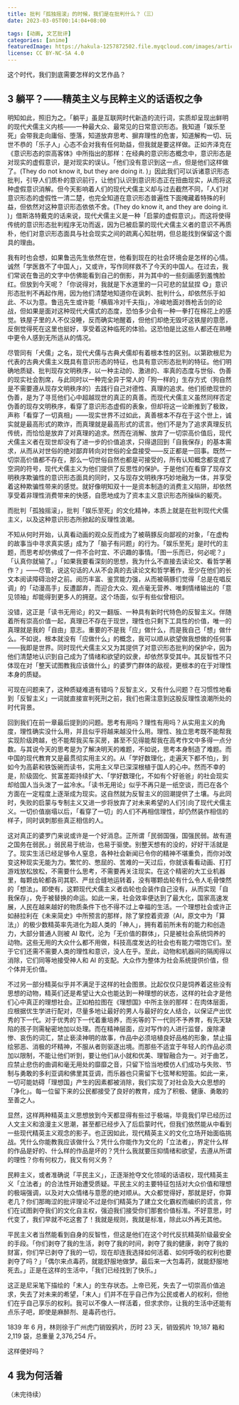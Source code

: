 ```yaml
---
title: 批判「孤独摇滚」的时候，我们是在批判什么？（三）
date: 2023-03-05T00:14:04+08:00

tags: [动画, 文艺批评]
categories: [anime]
featuredImage: https://hakula-1257872502.file.myqcloud.com/images/article-covers/btr.webp
license: CC BY-NC-SA 4.0
---
```


这个时代，我们到底需要怎样的文艺作品？

<!--more-->

## 3 躺平？——精英主义与民粹主义的话语权之争

明知如此，照旧为之。「躺平」虽是互联网时代新造的流行词，实质却呈现出鲜明的现代犬儒主义内核——一种最大众、最常见的日常意识形态。我知道「娱乐至死」会带我走向庸俗、堕落，知道放弃思考、摒弃理性的危害，知道解构一切、玩世不恭的「乐子人」心态不会对我有任何助益，但我就是要这样做。正如齐泽克在《意识形态的崇高客体》中所指出的那样：在经典的意识形态概念中，意识形态是对现实的虚假意识，是对现实的误认。「他们没有意识到这一点，但是他们这样做了。(They do not know it, but they are doing it. )」因此我们可以诉诸意识形态批判，引导人们质朴的意识前行，让他们认识到意识形态正在扭曲现实，从而将这种虚假意识消解。但今天影响着人们的现代犬儒主义却与过去截然不同，「人们对意识形态的虚假性一清二楚，也完全知道在意识形态普遍性下面掩藏着特殊的利益，但依然对这种意识形态依依不舍。(They do know it, and they are doing it. )」借斯洛特戴克的话来说，现代犬儒主义是一种「启蒙的虚假意识」。而这将使得传统的意识形态批判程序无功而返，因为已被启蒙的现代犬儒主义者的意识不再质朴，他们对意识形态面具与社会现实之间的疏离心知肚明，但总能找到保留这个面具的理由。

我有时也会想，如果鲁迅先生依然在世，他看到现在的社会环境会是怎样的心情。诚然「学医救不了中国人」，又或许，写作同样救不了今天的中国人。在过去，我们常说在鲁迅的文字中仿佛能看到自己的倒影，并为其中的一些刻画感到羞愧脸红。但放到今天呢？「你说得对，我就是下水道里的一只可悲的鼠鼠捏 :yum:」意识形态批判不再起作用，因为他们清楚地知道你在讽刺、批判什么，却依然乐于如此、不以为意。鲁迅先生或许能「横眉冷对千夫指」，冷峻地面对唇枪舌剑的论战，但如果是面对这种现代犬儒式的态度，恐怕多少会有一种一拳打在棉花上的感觉。铁屋子里的人不仅没睡，反而确实地醒着，但他们却绝无毁坏这铁屋的意愿，反倒觉得死在这里也挺好，享受着这种临死的体验。这恐怕是比这些人都还在熟睡中更令人感到无所适从的情况。

尽管同有「犬儒」之名，现代犬儒与古典犬儒却有着根本性的区别。以第欧根尼为代表的古典犬儒主义既具有意识形态的特征，也具有意识形态批判的特征。他们明确地质疑、批判现存文明秩序，以一种主动的、激进的、率真的态度与世俗、伪善的现实社会割席，与此同时以一种完全异于常人的「狗一样的」生存方式（狗自然是不需要遵从现存文明秩序的）去践行自己对德性、真理的追求。他们拒绝现世的伪善，是为了寻觅他们心中超越现世的真正的真善。而现代犬儒主义虽然同样否定伪善的现存文明秩序，看穿了意识形态虚假的表象，但却将这一论断推到了极致，声称「看穿了一切真相」——现实世界不过如此，真善根本不存在于这个世上，诚实就是最高形式的欺诈，而真理就是最高形式的谎言。他们不是为了追求真理反抗传统，而恰恰是放弃了对真理的追求。然而在消解、放弃了一切崇高价值后，现代犬儒主义者在现世却没有了进一步的价值追求，只得退回到「自我保存」的基本需求，从而从对世俗的绝对鄙弃转向对世俗的全盘接受——反正都是一回事。既然一切崇高价值都不存在，那么一切世俗自然也都是可接受的，所有认知概念都变成了空洞的符号，现代犬儒主义为他们提供了反思性的保护。于是他们在看穿了现存文明秩序欺骗性的意识形态面具的同时，又与现存文明秩序巧妙地融为一体，并享受着这种欺骗性带来的感觉。就好像明知双十一是资本制造的消费主义陷阱，却依然享受着非理性消费带来的快感，自愿地成为了资本主义意识形态所操纵的躯壳。

而批判「孤独摇滚」，批判「娱乐至死」的文化精神，本质上就是在批判现代犬儒主义，以及这种意识形态所掀起的反理性浪潮。

不知从何时开始，认真看动画的观众反而成为了被萌豚反向鄙视的对象，「在虚构的故事当中寻求真实感」成为了「脑子有问题」的行为。「娱乐至死」是时代的主题，而思考却仿佛成了一件不合时宜、不识趣的事情。「图一乐而已，何必呢？」「认真你就输了。」「如果我要看深刻的思想，我为什么不直接去读论文、看哲学著作？」——尽管，说这句话的人从不会真的去读论文和哲学著作，至少在他们的长文本阅读障碍治好之前。阅历丰富、鉴赏能力强，从而被萌豚们觉得「总是在唱反调」的「动漫高手」反遭鄙弃，而迎合大众、观点毫无营养、唯剩情绪输出的「意见领袖」却能得到更多人的拥趸。这个场面，似乎有些似曾相识。

没错，这正是「读书无用论」的又一翻版、一种具有新时代特色的反智主义。伴随着所有崇高价值一起，真理已不存在于现世，理性也只剩下工具性的价值，唯一的真理就是我的「自由」意志。重要的不是我「应」做什么，而是我自己「想」做什么。不如说，根本就没有「应做什么」的概念，我可以顺从欲望做我想做的任何事——我即是世界。同时现代犬儒主义又为其提供了对意识形态批判的保护伞，因为他们清楚地认识到自己成为了情绪和欲望的奴隶，却依然享受其中。其反智性不只体现在对「整天试图教我应该做什么」的婆罗门群体的敌视，更根本的在于对理性本身的质疑。

可现在问题来了，这种质疑难道有错吗？反智主义，又有什么问题？在习惯性地看到「反智主义」一词就直接宣判死刑之前，我们也需注意到这股反理性浪潮所处的时代背景。

回到我们在前一章最后提到的问题。思考有用吗？理性有用吗？从实用主义的角度，理性确实没什么用，并且似乎将越来越没什么用。理性、独立思考既不能帮我实现阶级跨越，也不能帮我买车买房，甚至不见得能帮我在高考作文中多得一点分数。与其说今天的思考是为了解决明天的难题，不如说，思考本身制造了难题。而中国的现代教育又是最贯彻实用主义的。从「学好数理化，走遍天下都不怕」，到如今为高薪和铁饭碗而读书，实用主义早已深深根植于国人的心中。然而不幸的是，阶级固化、贫富差距持续扩大、「学好数理化，不如有个好爸爸」的社会现实却给国人当头泼了一盆冷水。「读书无用论」似乎不再只是一纸空谈，而已在各个方面在一定程度上逐渐成为现实。这自然就为反智主义的回潮提供了土壤。与此同时，失败的启蒙与专制主义又进一步将放弃了对未来希望的人们引向了现代犬儒主义。一切价值崩塌以后，「看穿了一切」的人们不再相信理性，却仍然装作相信的样子，同时讽刺那些真正相信的人。

这对真正的婆罗门来说或许是一个好消息。正所谓「民弱国强，国强民弱。故有道之国务在弱民。」弱民易于统治，也易于驱使。别整天想有的没的，好好干活就是了。现实生活已经足够令人窒息，各种社会新闻已令你的精神不堪重负，而你对改变这种现实无能为力。繁忙的、憋屈的、苦难的一天过后，你就该看看动画、打打游戏放松放松，不需要什么思考，不需要再关注现实。在这个精密的大工业机器里，每颗齿轮都各司其职、严丝合缝地运转着，没有哪颗齿轮有什么令人毛骨悚然的「想法」。即使有，这颗现代犬儒主义者齿轮也会装作自己没有，从而实现「自我保存」，免于被替换的命运。如此一来，社会效率便达到了最大化，国家高速发展，人民在越来越好的物质条件下也不得不过上幸福的生活。一个理想社会或许正如赫拉利在《未来简史》中所预言的那样，除了掌控着资源（AI，原文中为「算法」）的极少数精英率先进化为超人类的「神人」，拥有着前所未有的能力和创造力，大部分普通人则被 AI 取代，沦为「无价值的群体」，只是被社会系统饲养的动物。这些无用的大众什么都不用做，科技高度发达的社会也有能力喂饱它们。至于它们还需不需要人类的理性和意识，没人在乎。至此，动物和机器间的隔阂得以消除，它们同等地接受神人和 AI 的支配。大众作为整体为社会系统提供价值，但个体并无价值。

不过另一部分精英似乎并不满足于这样的社会图景。比起仅仅只是饲养着这些没有思想的动物，精英们还是希望让大众也能达到一种理想的状态，这样的社会才是他们心中真正的理想社会。正如柏拉图在《理想国》中所主张的那样：在肉体层面，应根据优生学进行配对，尽量多地让最好的男人与最好的女人结合，以保证产出优秀的下一代。对于优秀的下一代着重培养，而劣等的下一代则不予养育，有先天缺陷的孩子则需秘密地加以处理。而在精神层面，应对写作的人进行监督，废除凄惨、哀伤的词汇，禁止亵渎神明的故事，作品中必须培植良好品格的形象，禁止描绘邪恶、消极的坏精神，不服从者则驱逐出境。而那些不适宜于年轻人的作品必须加以限制，不能让他们听到，要让他们从小就和优美、理智融合为一。对于曲艺，应禁止悲伤的曲调和毫无用处的靡靡之音，只留下恰当地模仿人们成功与失败、节制与勇敢的多利亚调和佛里其亚调，而乐器也只需留下七弦琴和短笛。如此一来，一切可能妨碍「理想国」产生的因素都被消除，我们实现了对社会及大众思想的「净化」。每一位留下来的公民都接受了良好的教育，成为了积极、健康、勇敢的至善之人。

显然，这样两种精英主义思想放到今天都显得有些过于极端，毕竟我们早已经历过人文主义和浪漫主义思潮，甚至都已经步入了后启蒙时代，但我们依然能从中看到一些现代精英主义观念的影子。也正因如此，现代精英主义的文化立场开始面临挑战。凭什么你能教我应该做什么？凭什么你能作为文化的「立法者」，界定什么样的作品是好的、什么样的作品是坏的？凭什么我就要压抑情绪和欲望，去遵从所谓的理性？你有何权力，我又有何义务？

民粹主义，或者准确说「平民主义」，正逐渐抢夺文化领域的话语权，现代精英主义「立法者」的合法性开始遭受质疑。平民主义的主要特征包括对大众价值和理想的极端强调，以及对大众情绪与意愿的绝对顺从。大众都觉得好，那就是好，你算老几？你们那晦涩的批评理论不过是你们精英为了建立文化霸权而编织的谎言，你们在试图剥夺我们的文化自主权，强迫我们接受你们那套价值标准。不好意思，时代变了，我们早就不吃这套了！我就是规则，我就是标准，除此以外再无其他。

平民主义者当然能看到自身的反智性，但这是他们在这个时代反抗精英阶级最安全的手段。「你们剥夺了我的生活，剥夺了我的时间，剥夺了我的健康，剥夺了我的财富，你们早已剥夺了我的一切，现在却连我选择如何活着、如何呼吸的权利也要剥夺了吗？」「偶尔来点毒药，就能舒服地做梦。最后来一大包毒药，就能舒服地死去。」正是在这样的生活中，「我们已经找到了快乐。」

这正是尼采笔下描绘的「末人」的生存状态。上帝已死，失去了一切崇高价值追求，失去了对未来的希望，「末人」们并不在乎自己作为公民或者人的权利，但他们在乎自己享乐的权利。我可以不像人一样活着，但求求你，让我的生活中还能有点乐子吧，即使是麻醉剂、是毒药也行。

1839 年 6 月，林则徐于广州虎门销毁鸦片，历时 23 天，销毁鸦片 19,187 箱和 2,119 袋，总重量 2,376,254 斤。

这样便好吗？

## 4 我为何活着

（未完待续）
